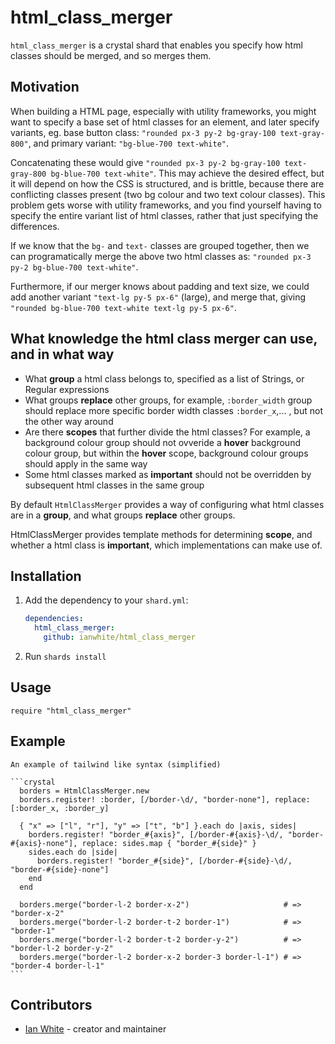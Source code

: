 # html_class_merger

`html_class_merger` is a crystal shard that enables you specify how html classes should be merged, and so merges them.

## Motivation

When building a HTML page, especially with utility frameworks, you might want to specify a base set of html classes
for an element, and later specify variants, eg. base button class: `"rounded px-3 py-2 bg-gray-100 text-gray-800"`, and primary variant: `"bg-blue-700 text-white"`.

Concatenating these would give `"rounded px-3 py-2 bg-gray-100 text-gray-800 bg-blue-700 text-white"`.  This may achieve the desired effect, but it will depend on how the CSS is structured, and is brittle, because there are conflicting classes present (two bg colour and two text colour classes).  This problem gets worse with utility frameworks, and you find yourself having to specify the entire variant list of html classes, rather that just specifying the differences.

If we know that the `bg-` and `text-` classes are grouped together, then we can programatically merge the above two html classes as: `"rounded px-3 py-2 bg-blue-700 text-white"`.

Furthermore, if our merger knows about padding and text size, we could add another variant `"text-lg py-5 px-6"` (large), and merge that, giving `"rounded bg-blue-700 text-white text-lg py-5 px-6"`.

## What knowledge the html class merger can use, and in what way

- What **group** a html class belongs to, specified as a list of Strings, or Regular expressions
- What groups **replace** other groups, for example, `:border_width` group should replace more specific border width classes `:border_x`,... , but not the other way around
- Are there **scopes** that further divide the html classes? For example, a background colour group should not ovveride a **hover** background colour group, but within the **hover** scope, background colour groups should apply in the same way
- Some html classes marked as **important** should not be overridden by subsequent html classes in the same group

By default `HtmlClassMerger` provides a way of configuring what html classes are in a **group**, and what groups **replace** other groups.

HtmlClassMerger provides template methods for determining **scope**, and whether a html class is **important**, which implementations can make use of.

## Installation

1. Add the dependency to your `shard.yml`:

   ```yaml
   dependencies:
     html_class_merger:
       github: ianwhite/html_class_merger
   ```

2. Run `shards install`

## Usage

```crystal
require "html_class_merger"
```

## Example

    An example of tailwind like syntax (simplified)

    ```crystal
      borders = HtmlClassMerger.new
      borders.register! :border, [/border-\d/, "border-none"], replace: [:border_x, :border_y]

      { "x" => ["l", "r"], "y" => ["t", "b"] }.each do |axis, sides|
        borders.register! "border_#{axis}", [/border-#{axis}-\d/, "border-#{axis}-none"], replace: sides.map { "border_#{side}" }
        sides.each do |side|
          borders.register! "border_#{side}", [/border-#{side}-\d/, "border-#{side}-none"]
        end
      end

      borders.merge("border-l-2 border-x-2")                     # => "border-x-2"
      borders.merge("border-l-2 border-t-2 border-1")            # => "border-1"
      borders.merge("border-l-2 border-t-2 border-y-2")          # => "border-l-2 border-y-2"
      borders.merge("border-l-2 border-x-2 border-3 border-l-1") # => "border-4 border-l-1"
    ```

## Contributors

- [Ian White](https://github.com/ianwhite) - creator and maintainer
